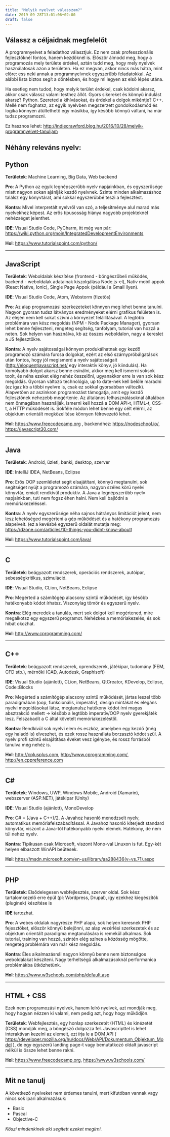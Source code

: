 ```yaml
---
title: "Melyik nyelvet válasszam?"
date: 2019-09-28T13:01:06+02:00
draft: false
---
```



Válassz a céljaidnak megfelelőt
---

A programnyelvet a feladathoz választjuk. Ez nem csak professzionális fejlesztőknél fontos, hanem kezdőknél is. Először álmodd meg, hogy a programozás mely területe érdekel, aztán tudd meg, hogy mely nyelvek használatosak azon a területen. Ha ez megvan, akkor nincs más hátra, mint előre: ess neki annak a programnyelvnek egyszerűbb feladatokkal. Az alábbi lista biztos segít a döntésben, és hogy mi legyen az első lépés utána.

Ha esetleg nem tudod, hogy melyik terület érdekel, csak kódolni akarsz, akkor csak válassz valami testhez állót. Gyors sikereket és könnyű indulást akarsz? Python. Szereted a kihívásokat, és érdekel a dolgok mikéntje? C++. Mellé nem foghatsz, az egyik nyelvben megszerzett gondolkodásmód és logika könnyen átültethető egy másikba, így később könnyű váltani, ha már tudsz programozni.

Ez hasznos lehet: http://indiecrawford.blog.hu/2016/10/28/melyik-programnyelvet-tanuljam

Néhány releváns nyelv:
---

Python
---
**Területek**: Machine Learning, Big Data, Web backend

**Pro**: A Python az egyik legnépszerűbb nyelv napjainkban, és egyszerűsége miatt nagyon sokan ajánlják kezdő nyelvnek. Szinte minden alkalmazáshoz találsz egy könyvtárat, ami sokkal egyszerűbbé teszi a fejlesztést.

**Kontra**: Mivel interpretált nyelvről van szó, a teljesítménye alul marad más nyelvekhez képest. Az erős típusosság hiánya nagyobb projekteknél nehézséget jelenthet.

**IDE**: Visual Studio Code, PyCharm, itt még van pár: https://wiki.python.org/moin/IntegratedDevelopmentEnvironments

**Hol**: https://www.tutorialspoint.com/python/

----
JavaScript
---
**Területek**: Weboldalak készítése (frontend - böngészőbeli működés, backend - weboldalak adatainak kiszolgálása Node.js-el), Natív mobil appok (React Native, Ionic), Single Page Appok (például a Gmail ilyen).

**IDE**: Visual Studio Code, Atom, Webstorm (fizetős)

**Pro**: Az alap programozási szerkezeteket könnyen meg lehet benne tanulni. Nagyon gyorsan tudsz látványos eredményeket elérni grafikus felületen is. Az elején nem kell sokat szívni a környezet felállításával. A legtöbb problémára van kész megoldás (NPM - Node Package Manager), gyorsan lehet benne fejleszteni, rengeteg segítség, tanfolyam, tutorial van hozzá a neten. Sok helyen van használva, kb az összes weboldalon, nagy a kereslet a JS fejlesztőkre. 

**Kontra**: A nyelv sajátosságai könnyen produkálhatnak egy kezdő programozó számára furcsa dolgokat, ezért az első szárnypróbálgatások után fontos, hogy jól megismerd a nyelv sajátosságait (http://eloquentjavascript.net/ egy interaktív könyv, jó kiindulás). Ha komolyabb dolgot akarsz benne csinálni, akkor meg kell ismerni soksok toolt, és néha ezeket elég nehéz összelőni, ugyanakkor erre is van sok kész megoldás. Gyorsan változó technológia, up to date-nek kell belőle maradni (ez igaz kb a többi nyelvre is, csak ez sokkal gyorsabban változik). Alapvetően az aszinkron programozást támogatja, amit egy kezdő fejlesztőnek nehezebb megértenie. Az általános felhasználásoknál általában nem önmagában használják, ismerni kell hozzá a DOM API-t, HTML-t, CSS-t, a HTTP működését is. Sokféle módon lehet benne egy célt elérni, az objektum orientált megközelítése könnyen félrevezető lehet.

**Hol**: https://www.freecodecamp.org , backendhez: https://nodeschool.io/, https://javascript30.com/


----
Java
---
**Területek**: Android, üzleti, banki, desktop, szerver

**IDE**: IntelliJ IDEA, NetBeans, Eclipse

**Pro**: Erős OOP szemléletet segít elsajátítani, könnyű megtanulni, sok segítséget nyújt a programozó számára, nagyon széles körű nyelvi könyvtár, emiatt rendkívül produktív. A Java a legnépszerűbb nyelv napjainkban, tuti nem fogsz éhen halni. Nem kell bajlódni a memóriakezeléssel.

**Kontra**: A nyelv egyszerűsége néha sajnos hátrányos limitációt jelent, nem lesz lehetőséged megérteni a gép működését és a hatékony programozás alapelveit.
(ez a kevésbé egyszerű oldalát mutatja meg: https://dzone.com/articles/10-things-you-didnt-know-about)

**Hol**: https://www.tutorialspoint.com/java/

----
C
---
**Területek**: beágyazott rendszerek, operációs rendszerek, autóipar, sebességkritikus, szimuláció.

**IDE**: Visual Studio, CLion, NetBeans, Eclipse

**Pro**: Megérted a számítógép alacsony szintű működését, így később hatékonyabb kódot írhatsz. Viszonylag tömör és egyszerű nyelv.

**Kontra**: Elég meredek a tanulás, mert sok dolgot kell megértened, mire megalkotsz egy egyszerű programot. Nehézkes a memóriakezelés, és sok hibát okozhat.

**Hol**: http://www.cprogramming.com/

----
C++
---
**Területek**: beágyazott rendszerek, oprendszerek, játékipar, tudomány (FEM, CFD stb.), mérnöki (CAD, Autodesk, Graphisoft)

**IDE**: Visual Studio (ajánlott), CLion, NetBeans, QtCreator, KDevelop, Eclipse, Code::Blocks

**Pro**: Megérted a számítógép alacsony szintű működését, jártas leszel több paradigmában (oop, funkcionális, imperatív), design mintákat és elegáns nyelvi megoldásokat látsz, megtanulsz hatékony kódot írni magas absztrakció mellett -> később a legtöbb imperatív/OOP nyelv gyerekjáték lesz. Felszabadít a C által követelt memóriakezeléstől.

**Kontra**: Rendkívül sok nyelvi elem és eszköz, amelyben egy kezdő (még egy haladó is) elveszhet, és ezek rossz használata borzasztó kódot szül. A nyelv profi szintű elsajátítása éveket vesz igénybe, és rossz forrásból tanulva még nehéz is.

**Hol**: http://cplusplus.com, http://www.cprogramming.com/, http://en.cppreference.com


----
C#
---
**Területek**: Windows, UWP, Windows Mobile, Android (Xamarin), webszerver (ASP.NET), játékipar (Unity)

**IDE**: Visual Studio (ajánlott), MonoDevelop

**Pro**: C# = (Java + C++)/2. A Javahoz hasonló menedzselt nyelv, automatikus memóriafelszabadítással. A Javahoz hasonló kiterjedt standard könyvtár, viszont a Java-tól hatékonyabb nyelvi elemek. Hatékony, de nem túl nehéz nyelv.

**Kontra**: Tipikusan csak Microsoft, viszont Mono-val Linuxon is fut. Egy-két helyen elbaszott WinAPI beütések.

**Hol**: https://msdn.microsoft.com/en-us/library/aa288436(v=vs.71).aspx 


----
PHP
---
**Területek**: Elsődelegesen webfejlesztés, szerver oldal. Sok kész tartalomkezelő erre épül (pl: Wordpress, Drupal), így ezekhez kiegészítők (pluginek) készítése is

**IDE** tartozhat.

**Pro**: A webes oldalak nagyrésze PHP alapú, sok helyen keresnek PHP fejesztőket, először könnyű belejönni, az alap vezérlési szerkezetek és az objektum orientált paradigma megtanulására is remekül alkalmas. Sok tutorial, training van hozzá, szintén elég színes a közösség mögötte, rengeteg problémára van már kész megoldás.

**Kontra**: Éles alkalmazásnál nagyon könnyű benne nem biztonságos weboldalakat készíteni. Nagy terheltségű alkalmazásoknál performanica problémákba ütközhetünk.

**Hol**: https://www.w3schools.com/php/default.asp


----
HTML + CSS
---
Ezek nem programozási nyelvek, hanem leíró nyelvek, azt mondják meg, hogy hogyan nézzen ki valami, nem pedig azt, hogy hogy működjön.

**Területek**: Webfejlesztés, egy honlap szerkezetét (HTML) és kinézetét (CSS) mondják meg, a böngésző dolgozza fel. Javascripttel is lehet interaktívan kezelni az elemeit, ezt írja le a DOM API ( https://developer.mozilla.org/hu/docs/Web/API/Dokumentum_Objektum_Model ), de egy egyszerű landing page-t vagy bemutatkozó oldalt javascript nélkül is össze lehet benne rakni.

**Hol**: https://www.freecodecamp.org, https://www.w3schools.com/


----
Mit ne tanulj
---
A következő nyelveket nem érdemes tanulni, mert kifutóban vannak vagy nincs sok ipari alkalmazásuk:

- Basic
- Pascal
- Objective-C



*Köszi mindenkinek aki segített ezeket megírni.*